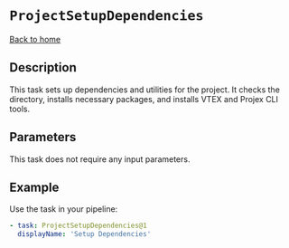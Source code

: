# `ProjectSetupDependencies`

[Back to home](../../../README.md)

## Description

This task sets up dependencies and utilities for the project. It checks the directory, installs necessary packages, and installs VTEX and Projex CLI tools.

## Parameters

This task does not require any input parameters.

## Example

Use the task in your pipeline:

```yaml
- task: ProjectSetupDependencies@1
  displayName: 'Setup Dependencies'
```
